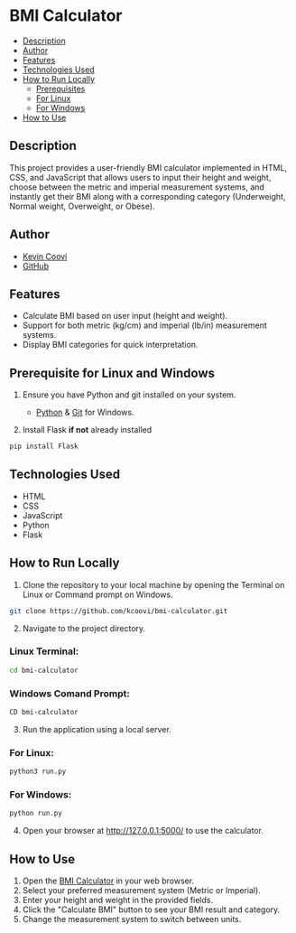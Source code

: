 # BMI Calculator

- [Description](#description)
- [Author](#author)
- [Features](#features)
- [Technologies Used](#technologies-used)
- [How to Run Locally](#how-to-run-locally)
  - [Prerequisites](#prerequisites-for-linux-and-windows)
  - [For Linux](#for-linux)
  - [For Windows](#for-windows)
- [How to Use](#how-to-use)

## Description

This project provides a user-friendly BMI calculator implemented in HTML, CSS, and JavaScript that allows users to input their height and weight, choose between the metric and imperial measurement systems, and instantly get their BMI along with a corresponding category (Underweight, Normal weight, Overweight, or Obese).

## Author

- [Kevin Coovi](https://www.linkedin.com/in/kevin-coovi/)
- [GitHub](https://github.com/kcoovi)

## Features

- Calculate BMI based on user input (height and weight).
- Support for both metric (kg/cm) and imperial (lb/in) measurement systems.
- Display BMI categories for quick interpretation.

## Prerequisite for Linux and Windows

1. Ensure you have Python and git installed on your system.

   - [Python](https://www.python.org/downloads/) & [Git](https://git-scm.com/download/win) for Windows.

2. Install Flask **if not** already installed

```bash
pip install Flask

```

## Technologies Used

- HTML
- CSS
- JavaScript
- Python
- Flask

## How to Run Locally

1. Clone the repository to your local machine by opening the Terminal on Linux or Command prompt on Windows.

```bash
git clone https://github.com/kcoovi/bmi-calculator.git

```

2. Navigate to the project directory.

### Linux Terminal:

```bash
cd bmi-calculator

```

### Windows Comand Prompt:

```bash
CD bmi-calculator

```

3. Run the application using a local server.

### For Linux:

```bash
python3 run.py

```

### For Windows:

```bash
python run.py

```

4. Open your browser at http://127.0.0.1:5000/ to use the calculator.

## How to Use

1. Open the [BMI Calculator](http://127.0.0.1:5000/) in your web browser.
2. Select your preferred measurement system (Metric or Imperial).
3. Enter your height and weight in the provided fields.
4. Click the "Calculate BMI" button to see your BMI result and category.
5. Change the measurement system to switch between units.
